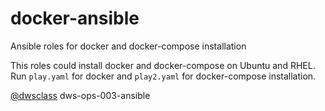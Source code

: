 # docker-ansible
Ansible roles for docker and docker-compose installation

This roles could install docker and docker-compose on Ubuntu and RHEL.
Run `play.yaml` for docker and `play2.yaml` for docker-compose installation.



[@dwsclass](https://github.com/dwsclass) dws-ops-003-ansible
